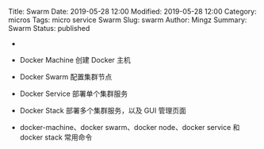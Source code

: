 Title: Swarm
Date: 2019-05-28 12:00
Modified: 2019-05-28 12:00
Category: micros
Tags: micro service Swarm
Slug: swarm
Author: Mingz
Summary: Swarm
Status: published




* 
* Docker Machine 创建 Docker 主机
* Docker Swarm 配置集群节点
* Docker Service 部署单个集群服务
* Docker Stack 部署多个集群服务，以及 GUI 管理页面

* docker-machine、docker swarm、docker node、docker service 和 docker stack 常用命令
